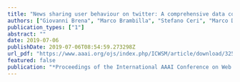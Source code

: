 ```yaml
---
title: "News sharing user behaviour on twitter: A comprehensive data collection of news articles and social interactions"
authors: ["Giovanni Brena", "Marco Brambilla", "Stefano Ceri", "Marco Di Giovanni", "Francesco Pierri", "Giorgia Ramponi"]
publication_types: ["1"]
abstract: ""
date: 2019-07-06
publishDate: 2019-07-06T08:54:59.273298Z
url_pdf: "https://www.aaai.org/ojs/index.php/ICWSM/article/download/3256/3124"
featured: false
publication: "*Proceedings of the International AAAI Conference on Web and Social Media*"
---
```


